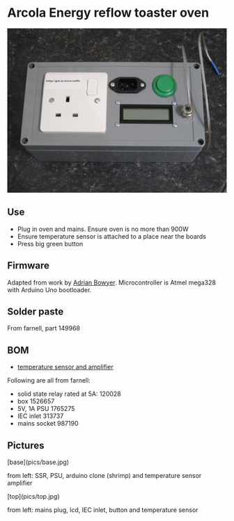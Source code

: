 # Arcola Energy reflow toaster oven

![top](pics/top.jpg)

## Use

* Plug in oven and mains. Ensure oven is no more than 900W
* Ensure temperature sensor is attached to a place near the boards
* Press big green button

## Firmware

Adapted from work by [Adrian Bowyer](http://reprap.org/wiki/Toaster_Oven_Reflow_Technique#Firmware). 
Microcontroller is Atmel mega328 with Arduino Uno bootloader.

## Solder paste

From farnell, part 149968

## BOM

* [temperature sensor and amplifier](http://www.seeedstudio.com/wiki/Grove_-_High_Temperature_Sensor)

Following are all from farnell:

* solid state relay rated at 5A: 120028
* box 1526657
* 5V, 1A PSU 1765275
* IEC inlet 313737
* mains socket 987190

## Pictures

\[base](pics/base.jpg)

from left: SSR, PSU, arduino clone (shrimp) and temperature sensor amplifier

\[top](pics/top.jpg)

from left: mains plug, lcd, IEC inlet, button and temperature sensor 

